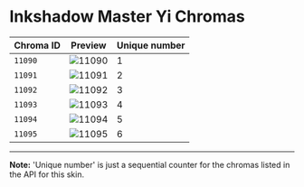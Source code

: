 # Inkshadow Master Yi Chromas

| Chroma ID | Preview | Unique number |
|---|---|---|
| `11090` | ![11090](https://raw.communitydragon.org/latest/plugins/rcp-be-lol-game-data/global/default/v1/champion-chroma-images/11/11090.png) | 1 |
| `11091` | ![11091](https://raw.communitydragon.org/latest/plugins/rcp-be-lol-game-data/global/default/v1/champion-chroma-images/11/11091.png) | 2 |
| `11092` | ![11092](https://raw.communitydragon.org/latest/plugins/rcp-be-lol-game-data/global/default/v1/champion-chroma-images/11/11092.png) | 3 |
| `11093` | ![11093](https://raw.communitydragon.org/latest/plugins/rcp-be-lol-game-data/global/default/v1/champion-chroma-images/11/11093.png) | 4 |
| `11094` | ![11094](https://raw.communitydragon.org/latest/plugins/rcp-be-lol-game-data/global/default/v1/champion-chroma-images/11/11094.png) | 5 |
| `11095` | ![11095](https://raw.communitydragon.org/latest/plugins/rcp-be-lol-game-data/global/default/v1/champion-chroma-images/11/11095.png) | 6 |

---

**Note:** 'Unique number' is just a sequential counter for the chromas listed in the API for this skin.